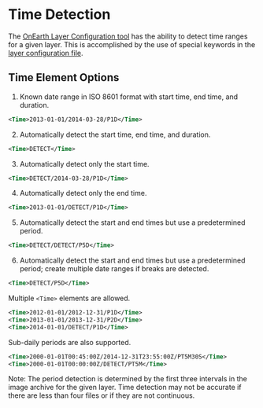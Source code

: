 # Time Detection

The [OnEarth Layer Configuration tool](../src/layer_config/README.md) has the ability to detect time ranges for a given layer.  This is accomplished by the use of special keywords in the [layer configuration file](config_layer.md).

## Time Element Options

1) Known date range in ISO 8601 format with start time, end time, and duration.
```xml
<Time>2013-01-01/2014-03-28/P1D</Time>
```

2) Automatically detect the start time, end time, and duration.
```xml
<Time>DETECT</Time>
```

3) Automatically detect only the start time.
```xml
<Time>DETECT/2014-03-28/P1D</Time>
```

4) Automatically detect only the end time.
```xml
<Time>2013-01-01/DETECT/P1D</Time>
```

5) Automatically detect the start and end times but use a predetermined period.
```xml
<Time>DETECT/DETECT/P5D</Time>
```

6) Automatically detect the start and end times but use a predetermined period; create multiple date ranges if breaks are detected.
```xml
<Time>DETECT/P5D</Time>
```

Multiple `<Time>` elements are allowed.
```xml
<Time>2012-01-01/2012-12-31/P1D</Time>
<Time>2013-01-01/2013-12-31/P2D</Time>
<Time>2014-01-01/DETECT/P1D</Time>
```

Sub-daily periods are also supported.
```xml
<Time>2000-01-01T00:45:00Z/2014-12-31T23:55:00Z/PT5M30S</Time>
<Time>2000-01-01T00:00:00Z/DETECT/PT5M</Time>
```

Note: The period detection is determined by the first three intervals in the image archive for the given layer.  Time detection may not be accurate if there are less than four files or if they are not continuous.